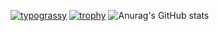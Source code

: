 [![typograssy](https://typograssy.deno.dev/api?text=Hello!%20こんにちは！%20生活をより豊かにより便利にする気が利くプログラムを作っています。%number=3000)](https://github.com/kawarimidoll/typograssy)
[![trophy](https://github-profile-trophy.vercel.app/?username=haroharomikutex&theme=onedark)](https://github.com/ryo-ma/github-profile-trophy)
![Anurag's GitHub stats](https://github-readme-stats.vercel.app/api?username=haroharomikutex&show_icons=true&theme=radical)
